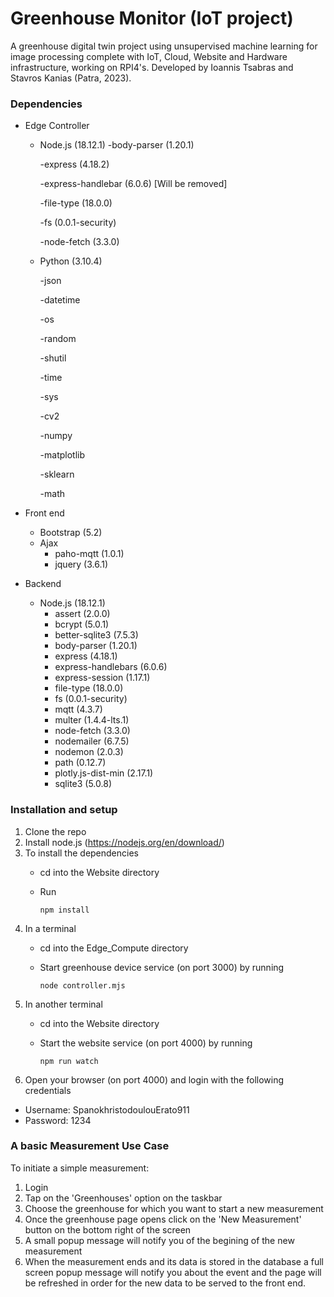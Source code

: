 # Greenhouse Monitor (IoT project)
A greenhouse digital twin project using unsupervised machine learning for image processing complete with IoT, Cloud, Website and Hardware infrastructure, working on RPI4's.
Developed by Ioannis Tsabras and Stavros Kanias (Patra, 2023).

### Dependencies

+ Edge Controller
  + Node.js (18.12.1)
    -body-parser (1.20.1)
    
    -express (4.18.2)
    
    -express-handlebar (6.0.6) [Will be removed]
    
    -file-type (18.0.0)
    
    -fs (0.0.1-security)
    
    -node-fetch (3.3.0)
    
  + Python (3.10.4)
  
    -json
    
    -datetime
    
    -os
    
    -random
    
    -shutil
    
    -time
    
    -sys
    
    -cv2
    
    -numpy
    
    -matplotlib
    
    -sklearn
    
    -math
    
    
  
+ Front end  

  + Bootstrap (5.2)
  + Ajax
    - paho-mqtt (1.0.1)
    - jquery (3.6.1)
    
+ Backend

  + Node.js (18.12.1)
    - assert (2.0.0)
    - bcrypt (5.0.1)
    - better-sqlite3 (7.5.3)
    - body-parser (1.20.1)
    - express (4.18.1)
    - express-handlebars (6.0.6)
    - express-session (1.17.1)
    - file-type (18.0.0)
    - fs (0.0.1-security)
    - mqtt (4.3.7)
    - multer (1.4.4-lts.1)
    - node-fetch (3.3.0)
    - nodemailer (6.7.5)
    - nodemon (2.0.3)
    - path (0.12.7)
    - plotly.js-dist-min (2.17.1)
    - sqlite3 (5.0.8)

### Installation and setup

1) Clone the repo
2) Install node.js (https://nodejs.org/en/download/)
3) To install the dependencies 
   + cd into the Website directory
   + Run
  
      ```
      npm install
      ```
4) In a terminal 
   + cd into the Edge_Compute directory
   + Start greenhouse device service (on port 3000) by running

      ```
      node controller.mjs
      ```
5) In another terminal 
   + cd into the Website directory
   + Start the website service (on port 4000) by running
  
      ```
      npm run watch
      ```
6) Open your browser (on port 4000) and login with the following credentials

  + Username: SpanokhristodoulouErato911
  + Password: 1234

### A basic Measurement Use Case

To initiate a simple measurement:

1) Login
2) Tap on the 'Greenhouses' option on the taskbar
3) Choose the greenhouse for which you want to start a new measurement
4) Once the greenhouse page opens click on the 'New Measurement' button on the bottom right of the screen
5) A small popup message will notify you of the begining of the new measurement
6) When the measurement ends and its data is stored in the database a full screen popup message will notify you about the event and the page will be refreshed in order for the new data to be served to the front end.
